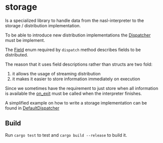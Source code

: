 # storage

Is a specialized library to handle data from the nasl-interpreter to the storage / distribution implementation.

To be able to introduce new distribution implementations the [Dispatcher](src/lib.rs#L80) must be implement.

The [Field](src/lib.rs#L21) enum required by `dispatch` method describes fields to be distributed.

The reason that it uses field descriptions rather than structs are two fold:
1. it allows the usage of streaming distribution
2. it makes it easier to store information immediately on execution

Since we sometimes have the requirement to just store when all information is available the [on_exit](src/lib.rs#L93) must be called when the interpreter finishes.

A simplified example on how to write a storage implementation can be found in [DefaultDispatcher](src/lib.rs#L116)

## Build

Run `cargo test` to test and `cargo build --release` to build it.
